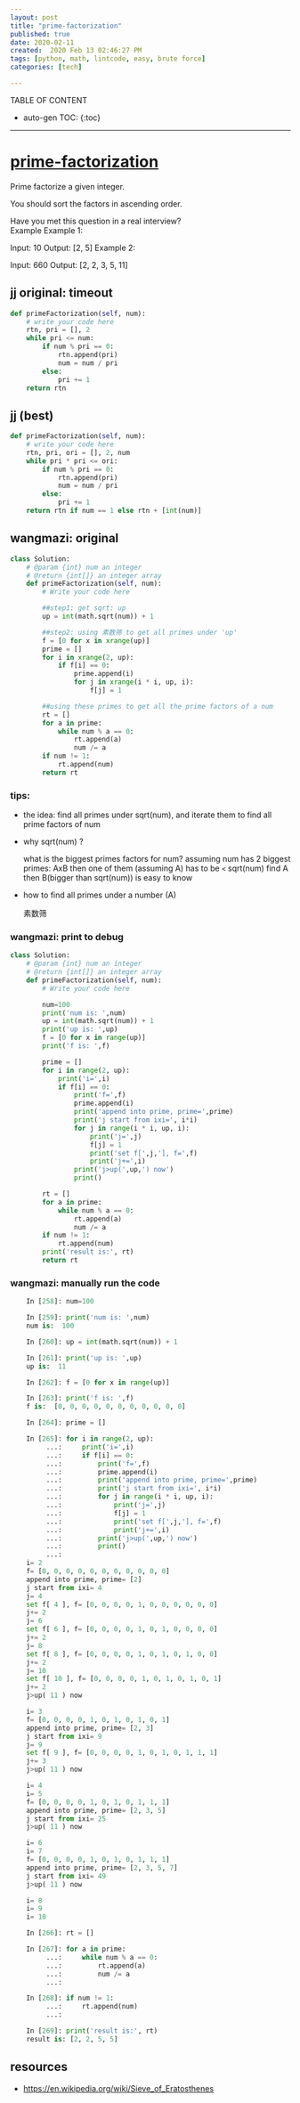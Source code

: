 ```yaml
---
layout: post
title: "prime-factorization"
published: true
date: 2020-02-11
created:  2020 Feb 13 02:46:27 PM
tags: [python, math, lintcode, easy, brute force]
categories: [tech]

---
```


TABLE OF CONTENT

* auto-gen TOC:
{:toc}

- - -

# [prime-factorization](https://www.lintcode.com/problem/prime-factorization/description?_from=ladder&&fromId=99)

Prime factorize a given integer.

You should sort the factors in ascending order.

Have you met this question in a real interview?  
Example
Example 1:

Input: 10
Output: [2, 5]
Example 2:

Input: 660
Output: [2, 2, 3, 5, 11]

## jj original: timeout

```python
def primeFactorization(self, num):
    # write your code here
    rtn, pri = [], 2
    while pri <= num:
        if num % pri == 0:
            rtn.append(pri)
            num = num / pri
        else:
            pri += 1
    return rtn
```

## jj (best)

```python
def primeFactorization(self, num):
    # write your code here
    rtn, pri, ori = [], 2, num
    while pri * pri <= ori:
        if num % pri == 0:
            rtn.append(pri)
            num = num / pri
        else:
            pri += 1
    return rtn if num == 1 else rtn + [int(num)]
```

## wangmazi: original

```python
class Solution:
    # @param {int} num an integer
    # @return {int[]} an integer array
    def primeFactorization(self, num):
        # Write your code here

        ##step1: get sqrt: up
        up = int(math.sqrt(num)) + 1

        ##step2: using 素数筛 to get all primes under 'up'
        f = [0 for x in xrange(up)]
        prime = []
        for i in xrange(2, up):
            if f[i] == 0:
                prime.append(i)
                for j in xrange(i * i, up, i):
                    f[j] = 1

        ##using these primes to get all the prime factors of a num
        rt = []
        for a in prime:
            while num % a == 0:
                rt.append(a)
                num /= a
        if num != 1:
            rt.append(num)
        return rt
```

### tips:

- the idea: find all primes under sqrt(num), and iterate them to find all prime
  factors of num

- why sqrt(num) ?

    what is the biggest primes factors for num?
    assuming num has 2 biggest primes: AxB
    then one of them (assuming A) has to be `<` sqrt(num)
    find A then B(bigger than sqrt(num)) is easy to know

- how to find all primes under a number (A)

    素数筛

### wangmazi: print to debug


```python
class Solution:
    # @param {int} num an integer
    # @return {int[]} an integer array
    def primeFactorization(self, num):
        # Write your code here

        num=100
        print('num is: ',num)
        up = int(math.sqrt(num)) + 1
        print('up is: ',up)
        f = [0 for x in range(up)]
        print('f is: ',f)

        prime = []
        for i in range(2, up):
            print('i=',i)
            if f[i] == 0:
                print('f=',f)
                prime.append(i)
                print('append into prime, prime=',prime)
                print('j start from ixi=', i*i)
                for j in range(i * i, up, i):
                    print('j=',j)
                    f[j] = 1
                    print('set f[',j,'], f=',f)
                    print('j+=',i)
                print('j>up(',up,') now')
                print()

        rt = []
        for a in prime:
            while num % a == 0:
                rt.append(a)
                num /= a
        if num != 1:
            rt.append(num)
        print('result is:', rt)
        return rt
```

### wangmazi: manually run the code

```python
    In [258]: num=100

    In [259]: print('num is: ',num)
    num is:  100

    In [260]: up = int(math.sqrt(num)) + 1

    In [261]: print('up is: ',up)
    up is:  11

    In [262]: f = [0 for x in range(up)]

    In [263]: print('f is: ',f)
    f is:  [0, 0, 0, 0, 0, 0, 0, 0, 0, 0, 0]

    In [264]: prime = []

    In [265]: for i in range(2, up):
         ...:     print('i=',i)
         ...:     if f[i] == 0:
         ...:         print('f=',f)
         ...:         prime.append(i)
         ...:         print('append into prime, prime=',prime)
         ...:         print('j start from ixi=', i*i)
         ...:         for j in range(i * i, up, i):
         ...:             print('j=',j)
         ...:             f[j] = 1
         ...:             print('set f[',j,'], f=',f)
         ...:             print('j+=',i)
         ...:         print('j>up(',up,') now')
         ...:         print()
         ...:
    i= 2
    f= [0, 0, 0, 0, 0, 0, 0, 0, 0, 0, 0]
    append into prime, prime= [2]
    j start from ixi= 4
    j= 4
    set f[ 4 ], f= [0, 0, 0, 0, 1, 0, 0, 0, 0, 0, 0]
    j+= 2
    j= 6
    set f[ 6 ], f= [0, 0, 0, 0, 1, 0, 1, 0, 0, 0, 0]
    j+= 2
    j= 8
    set f[ 8 ], f= [0, 0, 0, 0, 1, 0, 1, 0, 1, 0, 0]
    j+= 2
    j= 10
    set f[ 10 ], f= [0, 0, 0, 0, 1, 0, 1, 0, 1, 0, 1]
    j+= 2
    j>up( 11 ) now

    i= 3
    f= [0, 0, 0, 0, 1, 0, 1, 0, 1, 0, 1]
    append into prime, prime= [2, 3]
    j start from ixi= 9
    j= 9
    set f[ 9 ], f= [0, 0, 0, 0, 1, 0, 1, 0, 1, 1, 1]
    j+= 3
    j>up( 11 ) now

    i= 4
    i= 5
    f= [0, 0, 0, 0, 1, 0, 1, 0, 1, 1, 1]
    append into prime, prime= [2, 3, 5]
    j start from ixi= 25
    j>up( 11 ) now

    i= 6
    i= 7
    f= [0, 0, 0, 0, 1, 0, 1, 0, 1, 1, 1]
    append into prime, prime= [2, 3, 5, 7]
    j start from ixi= 49
    j>up( 11 ) now

    i= 8
    i= 9
    i= 10

    In [266]: rt = []

    In [267]: for a in prime:
         ...:     while num % a == 0:
         ...:         rt.append(a)
         ...:         num /= a
         ...:

    In [268]: if num != 1:
         ...:     rt.append(num)
         ...:

    In [269]: print('result is:', rt)
    result is: [2, 2, 5, 5]
```

## resources

* https://en.wikipedia.org/wiki/Sieve_of_Eratosthenes

